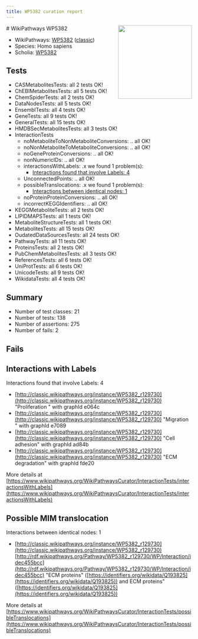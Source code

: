 ```yaml
---
title: WP5382 curation report
---
```


<img style="float: right; width: 200px" src="https://upload.wikimedia.org/wikipedia/commons/thumb/8/83/Wplogo_with_text_500.png/640px-Wplogo_with_text_500.png" />
# WikiPathways WP5382

* WikiPathways: [WP5382](https://wikipathways.org/pathways/WP5382) ([classic](https://classic.wikipathways.org/instance/WP5382))
* Species: Homo sapiens
* Scholia: [WP5382](https://scholia.toolforge.org/wikipathways/WP5382)
## Tests
* CASMetabolitesTests: all 2 tests OK!
* ChEBIMetabolitesTests: all 5 tests OK!
* ChemSpiderTests: all 2 tests OK!
* DataNodesTests: all 5 tests OK!
* EnsemblTests: all 4 tests OK!
* GeneTests: all 9 tests OK!
* GeneralTests: all 15 tests OK!
* HMDBSecMetabolitesTests: all 3 tests OK!
* InteractionTests
    * noMetaboliteToNonMetaboliteConversions: .. all OK!
    * noNonMetaboliteToMetaboliteConversions: .. all OK!
    * noGeneProteinConversions: .. all OK!
    * nonNumericIDs: .. all OK!
    * interactionsWithLabels: .x we found 1 problem(s):
        * [Interactions found that involve Labels: 4](#630d267b)
    * UnconnectedPoints: .. all OK!
    * possibleTranslocations: .x we found 1 problem(s):
        * [Interactions between identical nodes: 1](#1c118206)
    * noProteinProteinConversions: .. all OK!
    * incorrectKEGGIdentifiers: .. all OK!
* KEGGMetaboliteTests: all 2 tests OK!
* LIPIDMAPSTests: all 1 tests OK!
* MetaboliteStructureTests: all 1 tests OK!
* MetabolitesTests: all 15 tests OK!
* OudatedDataSourcesTests: all 24 tests OK!
* PathwayTests: all 11 tests OK!
* ProteinsTests: all 2 tests OK!
* PubChemMetabolitesTests: all 3 tests OK!
* ReferencesTests: all 6 tests OK!
* UniProtTests: all 6 tests OK!
* UnicodeTests: all 9 tests OK!
* WikidataTests: all 4 tests OK!


## Summary

* Number of test classes: 21
* Number of tests: 138
* Number of assertions: 275
* Number of fails: 2

## Fails

<a name="630d267b" />

## Interactions with Labels

Interactions found that involve Labels: 4

* [http://classic.wikipathways.org/instance/WP5382_r129730](http://classic.wikipathways.org/instance/WP5382_r129730) "Proliferation
" with graphId e064c
* [http://classic.wikipathways.org/instance/WP5382_r129730](http://classic.wikipathways.org/instance/WP5382_r129730) "Migration
" with graphId e7089
* [http://classic.wikipathways.org/instance/WP5382_r129730](http://classic.wikipathways.org/instance/WP5382_r129730) "Cell adhesion" with graphId ad84b
* [http://classic.wikipathways.org/instance/WP5382_r129730](http://classic.wikipathways.org/instance/WP5382_r129730) "ECM degradation" with graphId fde20


More details at [https://www.wikipathways.org/WikiPathwaysCurator/InteractionTests/interactionsWithLabels](https://www.wikipathways.org/WikiPathwaysCurator/InteractionTests/interactionsWithLabels)

<a name="1c118206" />

## Possible MIM translocation

Interactions between identical nodes: 1

* [http://classic.wikipathways.org/instance/WP5382_r129730](http://classic.wikipathways.org/instance/WP5382_r129730) [http://rdf.wikipathways.org/Pathway/WP5382_r129730/WP/Interaction/idec455bcc](http://rdf.wikipathways.org/Pathway/WP5382_r129730/WP/Interaction/idec455bcc) "ECM proteins" ([https://identifiers.org/wikidata/Q193825](https://identifiers.org/wikidata/Q193825)) and 
ECM proteins" ([https://identifiers.org/wikidata/Q193825](https://identifiers.org/wikidata/Q193825))


More details at [https://www.wikipathways.org/WikiPathwaysCurator/InteractionTests/possibleTranslocations](https://www.wikipathways.org/WikiPathwaysCurator/InteractionTests/possibleTranslocations)


